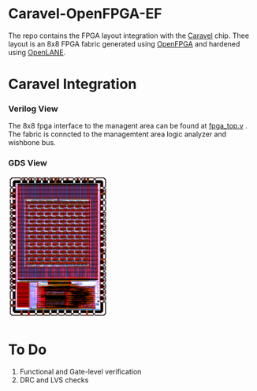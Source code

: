 # Caravel-OpenFPGA-EF

The repo contains the FPGA layout integration with the [Caravel](https://github.com/efabless/caravel.git) chip.
Thee layout is an 8x8 FPGA fabric generated using [OpenFPGA](https://github.com/lnis-uofu/OpenFPGA) and hardened using [OpenLANE](https://github.com/efabless/openlane). 

# Caravel Integration

### Verilog View

The 8x8 fpga interface to the managent area can be found at [fpga_top.v]() . The fabric is conncted to the managemtent area logic analyzer and wishbone bus. 

### GDS View

<p align=”center”>
<img src="doc/images/Caravel-FPGA.png" width="40%" height="40%">
</p>

# To Do

1. Functional and Gate-level verification
3. DRC and LVS checks
